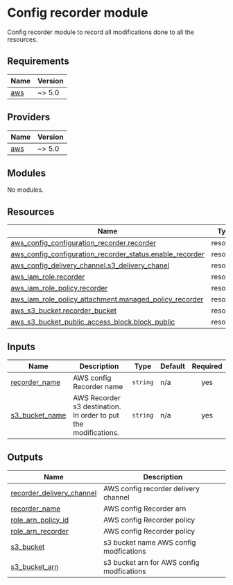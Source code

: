 # Config recorder module
Config recorder module to record all modifications done to all the resources.

## Requirements

| Name | Version |
|------|---------|
| <a name="requirement_aws"></a> [aws](#requirement\_aws) | ~> 5.0 |

## Providers

| Name | Version |
|------|---------|
| <a name="provider_aws"></a> [aws](#provider\_aws) | ~> 5.0 |

## Modules

No modules.

## Resources

| Name | Type |
|------|------|
| [aws_config_configuration_recorder.recorder](https://registry.terraform.io/providers/hashicorp/aws/latest/docs/resources/config_configuration_recorder) | resource |
| [aws_config_configuration_recorder_status.enable_recorder](https://registry.terraform.io/providers/hashicorp/aws/latest/docs/resources/config_configuration_recorder_status) | resource |
| [aws_config_delivery_channel.s3_delivery_chanel](https://registry.terraform.io/providers/hashicorp/aws/latest/docs/resources/config_delivery_channel) | resource |
| [aws_iam_role.recorder](https://registry.terraform.io/providers/hashicorp/aws/latest/docs/resources/iam_role) | resource |
| [aws_iam_role_policy.recorder](https://registry.terraform.io/providers/hashicorp/aws/latest/docs/resources/iam_role_policy) | resource |
| [aws_iam_role_policy_attachment.managed_policy_recorder](https://registry.terraform.io/providers/hashicorp/aws/latest/docs/resources/iam_role_policy_attachment) | resource |
| [aws_s3_bucket.recorder_bucket](https://registry.terraform.io/providers/hashicorp/aws/latest/docs/resources/s3_bucket) | resource |
| [aws_s3_bucket_public_access_block.block_public](https://registry.terraform.io/providers/hashicorp/aws/latest/docs/resources/s3_bucket_public_access_block) | resource |

## Inputs

| Name | Description | Type | Default | Required |
|------|-------------|------|---------|:--------:|
| <a name="input_recorder_name"></a> [recorder\_name](#input\_recorder\_name) | AWS config Recorder name | `string` | n/a | yes |
| <a name="input_s3_bucket_name"></a> [s3\_bucket\_name](#input\_s3\_bucket\_name) | AWS Recorder s3 destination. In order to put the modifications. | `string` | n/a | yes |

## Outputs

| Name | Description |
|------|-------------|
| <a name="output_recorder_delivery_channel"></a> [recorder\_delivery\_channel](#output\_recorder\_delivery\_channel) | AWS config recorder delivery channel |
| <a name="output_recorder_name"></a> [recorder\_name](#output\_recorder\_name) | AWS config Recorder arn |
| <a name="output_role_arn_policy_id"></a> [role\_arn\_policy\_id](#output\_role\_arn\_policy\_id) | AWS config Recorder policy |
| <a name="output_role_arn_recorder"></a> [role\_arn\_recorder](#output\_role\_arn\_recorder) | AWS config Recorder policy |
| <a name="output_s3_bucket"></a> [s3\_bucket](#output\_s3\_bucket) | s3 bucket name AWS config modfications |
| <a name="output_s3_bucket_arn"></a> [s3\_bucket\_arn](#output\_s3\_bucket\_arn) | s3 bucket arn for AWS config modfications |
